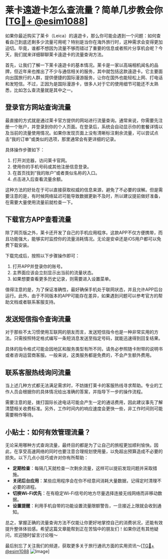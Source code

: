 # 莱卡遠遊卡怎么查流量？简单几步教会你[[TG💪+ @esim1088](https://t.me/s/esim1088)]

如果你最近购买了莱卡（Leica）的遠遊卡，那么你可能会遇到一个问题：如何查看自己到底还剩多少流量可用呢？特别是当你在海外旅行时，这种需求会变得更加迫切。毕竟，谁都不想因为流量不够而错过了重要的信息或者照片分享机会呢？今天，我们就来详细聊聊莱卡遠遊卡的流量查询方法。

首先，让我们了解一下莱卡遠遊卡的基本情况。莱卡是一家以高端相机闻名的品牌，但近年来也推出了不少与通信相关的服务，其中就包括这款遠遊卡。它主要面向出国旅行的人群，提供便捷的国际漫游服务，让你在国外也能轻松上网、打电话和发短信。不过，正因为是国际漫游卡，很多人对于它的使用细节可能还不太熟悉，比如怎么查流量就是其中之一。

## 登录官方网站查询流量

最直接的方式就是通过莱卡官方提供的网站进行流量查询。通常来说，你需要先注册一个账户，并登录到你的个人页面。在登录后，系统会自动显示你的套餐详情以及当前的流量使用情况。如果你发现页面上没有清晰标注剩余流量，可以尝试点击“我的订单”或类似的选项，那里通常会有更详细的记录。

具体操作步骤如下：
1. 打开浏览器，访问莱卡官网。
2. 使用你的手机号码或其他注册信息登录。
3. 在首页找到“我的账户”或者类似名称的入口。
4. 点击进入后查看流量余额。

这种方法的好处在于可以直接获取权威的信息来源，避免了不必要的误解。但是需要注意的是，有时候网络延迟可能导致数据更新不及时，所以建议提前做好准备，在需要大量使用流量前就检查一下。

## 下载官方APP查看流量

除了网页版之外，莱卡还开发了自己的手机应用程序。这款APP不仅方便携带，而且功能强大，能够实时监控你的流量消耗情况。无论是安卓还是iOS用户都可以免费下载安装。

下载完成后，按照以下步骤操作即可：
1. 打开APP并登录你的账号。
2. 主界面应该会立刻显示出当前的流量状态。
3. 如果想要查看更多历史记录，则需要进入设置菜单。

值得注意的是，为了保证准确性，最好确保手机处于联网状态，并且允许APP后台运行。此外，由于不同版本的APP可能存在差异，如果遇到问题可以参考官方的帮助文档或者联系客服支持。

## 发送短信指令查询流量

对于那些不太习惯使用互联网的朋友而言，发送短信指令也是一种非常实用的方法。只需按照特定格式编写一条短消息发送至指定号码，就能迅速得到回复结果。

具体的指令格式可能会因地区和服务类型有所不同，请务必参照随卡附带的说明书或者咨询运营商客服。一般来说，这类服务都是免费的，不会产生额外费用。

## 联系客服热线询问流量

当上述几种方式都无法满足需求时，不妨拨打莱卡的客服热线寻求帮助。专业的工作人员会根据你的具体情况给出准确的答案，并指导下一步的操作流程。

需要注意的是，拨打国际长途电话可能会产生一定的通话费用，因此建议事先了解清楚相关收费标准。另外，工作时间内的响应速度会更快一些，非工作时间则可能需要稍作等待。

## 小贴士：如何有效管理流量？

无论采用哪种方式查询流量，最终目的都是为了让自己的旅程更加顺利愉快。因此，在享受高速网络的同时也要注意合理规划使用量，以免超出预算造成不必要的损失。以下几点小技巧或许对你有所帮助：

- **定期检查**：每隔几天就检查一次剩余流量，这样可以提前发现问题并采取措施。
- **关闭后台应用**：某些应用程序会在你不经意间消耗大量数据，记得定时清理不必要的进程。
- **切换Wi-Fi优先**：在有稳定Wi-Fi信号的地方尽量选择连接无线网络而非移动数据。
- **设置提醒**：利用手机自带的功能设置流量限额警告，一旦接近上限就会收到通知。

总之，掌握正确的流量查询方法不仅能让你更好地掌控自己的消费状况，还能有效提升整体体验感。希望这篇文章能帮到正在苦恼中的朋友们！如果你还有其他疑问，欢迎随时留言讨论哦～

最后别忘了关注我们的频道，获取更多关于旅行通讯方面的实用资讯～[[TG💪+ @esim1088](https://t.me/s/esim1088) ![Image](https://i.postimg.cc/4NQfJmqS/Snipaste-2025-05-13-00-14-12.png)]